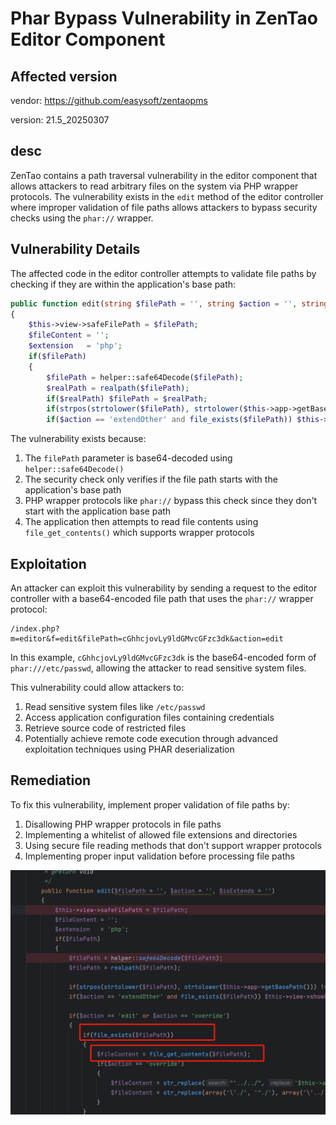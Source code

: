 # Phar Bypass Vulnerability in ZenTao Editor Component

## Affected version
vendor: https://github.com/easysoft/zentaopms

version: 21.5_20250307

## desc
ZenTao contains a path traversal vulnerability in the editor component that allows attackers to read arbitrary files on the system via PHP wrapper protocols. The vulnerability exists in the `edit` method of the editor controller where improper validation of file paths allows attackers to bypass security checks using the `phar://` wrapper.

## Vulnerability Details

The affected code in the editor controller attempts to validate file paths by checking if they are within the application's base path:

```php
public function edit(string $filePath = '', string $action = '', string $isExtends = '')
{
    $this->view->safeFilePath = $filePath;
    $fileContent = '';
    $extension   = 'php';
    if($filePath)
    {
        $filePath = helper::safe64Decode($filePath);
        $realPath = realpath($filePath);
        if($realPath) $filePath = $realPath;
        if(strpos(strtolower($filePath), strtolower($this->app->getBasePath())) !== 0) return $this->send(array('result' => 'fail', 'message' => $this->lang->editor->editFileError));
        if($action == 'extendOther' and file_exists($filePath)) $this->view->showContent = file_get_contents($filePath);
```

The vulnerability exists because:

1. The `filePath` parameter is base64-decoded using `helper::safe64Decode()`
2. The security check only verifies if the file path starts with the application's base path
3. PHP wrapper protocols like `phar://` bypass this check since they don't start with the application base path
4. The application then attempts to read file contents using `file_get_contents()` which supports wrapper protocols

## Exploitation

An attacker can exploit this vulnerability by sending a request to the editor controller with a base64-encoded file path that uses the `phar://` wrapper protocol:

```
/index.php?m=editor&f=edit&filePath=cGhhcjovLy9ldGMvcGFzc3dk&action=edit
```

In this example, `cGhhcjovLy9ldGMvcGFzc3dk` is the base64-encoded form of `phar:///etc/passwd`, allowing the attacker to read sensitive system files.

This vulnerability could allow attackers to:
1. Read sensitive system files like `/etc/passwd`
2. Access application configuration files containing credentials
3. Retrieve source code of restricted files
4. Potentially achieve remote code execution through advanced exploitation techniques using PHAR deserialization

## Remediation

To fix this vulnerability, implement proper validation of file paths by:
1. Disallowing PHP wrapper protocols in file paths
2. Implementing a whitelist of allowed file extensions and directories
3. Using secure file reading methods that don't support wrapper protocols
4. Implementing proper input validation before processing file paths

![alt text](../dists/zentaopms_phar.png)